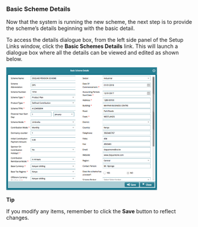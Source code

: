 ### Basic Scheme Details

Now that the system is running the new scheme, the next step is to provide the scheme’s details beginning with the basic detail.

To access the details dialogue box, from the left side panel of the Setup Links window, click the **Basic Schemes Details** link. This will launch a dialogue box where all the details can be viewed and edited as shown below.

<img  alt="basic scheme deatils form" width="80%" height="auto"  class="center"  src="../media2/schemeM74.png"> 

**Tip**

If you modify any items, remember to click the **Save** button to reflect changes.
